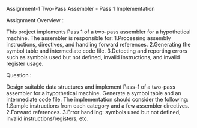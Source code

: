 Assignment-1
Two-Pass Assembler - Pass 1 Implementation

Assignment Overview :

This project implements Pass 1 of a two-pass assembler for a hypothetical machine. The assembler is responsible for:
1.Processing assembly instructions, directives, and handling forward references.
2.Generating the symbol table and intermediate code file.
3.Detecting and reporting errors such as symbols used but not defined, invalid instructions, and invalid register usage.

Question : 

Design suitable data structures and implement Pass-1 of a two-pass assembler for a hypothetical machine.
Generate a symbol table and an intermediate code file. The implementation should consider the following:
1.Sample instructions from each category and a few assembler directives.
2.Forward references.
3.Error handling: symbols used but not defined, invalid instructions/registers, etc.
